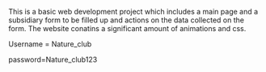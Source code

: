This is a basic web development project which includes a main page and a subsidiary form to be filled up and actions on the data collected on the form. The website conatins a significant amount of animations and css.

Username = Nature_club


password=Nature_club123
